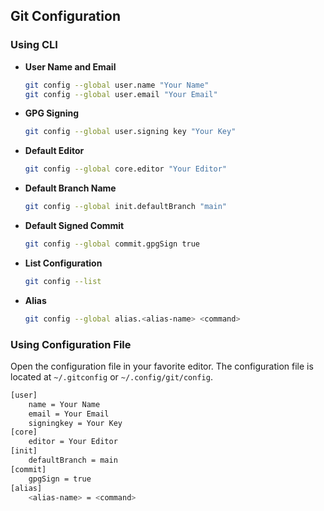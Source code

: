 ## Git Configuration

### Using CLI

- **User Name and Email**
    ```bash
    git config --global user.name "Your Name"
    git config --global user.email "Your Email"
    ```
- **GPG Signing**
    ```bash
    git config --global user.signing key "Your Key"
    ```
- **Default Editor**
    ```bash
    git config --global core.editor "Your Editor"
    ```
- **Default Branch Name**
    ```bash
    git config --global init.defaultBranch "main"
    ```
- **Default Signed Commit**
    ```bash
    git config --global commit.gpgSign true
    ```
- **List Configuration**
    ```bash
    git config --list
    ```
- **Alias**
    ```bash
    git config --global alias.<alias-name> <command>
    ```

### Using Configuration File

Open the configuration file in your favorite editor. The configuration file is located at `~/.gitconfig` or `~/.config/git/config`.
```bash
[user]
    name = Your Name
    email = Your Email
    signingkey = Your Key
[core]
    editor = Your Editor
[init]
    defaultBranch = main
[commit]
    gpgSign = true
[alias]
    <alias-name> = <command>
```